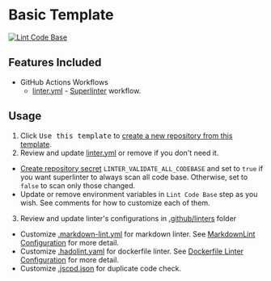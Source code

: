 # Basic Template

[![Lint Code Base](https://github.com/pacroy/template-basic/actions/workflows/linter.yml/badge.svg)](https://github.com/pacroy/template-basic/actions/workflows/linter.yml)

## Features Included

- GitHub Actions Workflows
  - [linter.yml] - [Superlinter] workflow.

## Usage

1. Click <kbd>Use this template</kbd> to [create a new repository from this template].
2. Review and update [linter.yml] or remove if you don't need it.

- [Create repository secret] `LINTER_VALIDATE_ALL_CODEBASE` and set to `true` if you want superlinter to always scan all code base. Otherwise, set to `false` to scan only those changed.
- Update or remove environment variables in `Lint Code Base` step as you wish. See comments for how to customize each of them.

3. Review and update linter's configurations in [.github/linters] folder

- Customize [.markdown-lint.yml] for markdown linter. See [MarkdownLint Configuration] for more detail.
- Customize [.hadolint.yaml] for dockerfile linter. See [Dockerfile Linter Configuration] for more detail.
- Customize [.jscpd.json] for duplicate code check.

[Superlinter]: <https://github.com/github/super-linter>
[linter.yml]: <.github/workflows/linter.yml>
[create a new repository from this template]: <https://docs.github.com/en/github/creating-cloning-and-archiving-repositories/creating-a-repository-on-github/creating-a-repository-from-a-template>
[Create repository secret]: <https://docs.github.com/en/actions/reference/encrypted-secrets#creating-encrypted-secrets-for-a-repository>
[.markdown-lint.yml]: <.github/linters/.markdown-lint.yml>
[.hadolint.yaml]: <.github/linters/.hadolint.yaml>
[MarkdownLint Configuration]: <https://github.com/igorshubovych/markdownlint-cli#configuration>
[Dockerfile Linter Configuration]: <https://github.com/hadolint/hadolint#configure>
[.jscpd.json]: <.github/linters/.jscpd.json>
[super-linter/.jscpd.json]: <https://github.com/github/super-linter/blob/master/TEMPLATES/.jscpd.json>
[.github/linters]: <.github/linters>